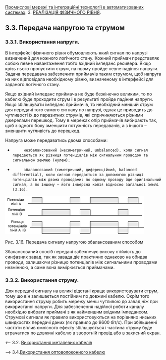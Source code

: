 [Промислові мережі та інтеграційні технології в автоматизованих системах](README.md). 3. [РЕАЛІЗАЦІЯ ФІЗИЧНОГО РІВНЯ](3.md).

## 3.3. Передача напругою та струмом

### 3.3.1. Використання напруги.

В інтерфейсі фізичного рівня обумовлюють який сигнал по напрузі визначений для кожного логічного стану. Кожний приймач представляє собою певне навантаження тобто вхідний імпеданс ресивера. Якщо крізь нього пропустити струм, на ньому пройде певне падіння напруги. Задача передавача забезпечити приймачів таким струмом, щоб напруга на них відповідала необхідному рівню, визначеному в інтерфейсі для заданого логічного стану. 

Якщо вхідний імпеданс приймача не буде безкінечно великим, то по кабелю буде проходити струм і в результаті пройде падіння напруги. Якщо збільшувати імпеданс приймачів, то необхідний менший струм для передачі того самого сигналу по напрузі, однак це приводить до чутливості їх до паразитних струмів, які спричиняються різними джерелами перешкод. Тому в мережах опір приймачів вибирають так, щоб з одного боку зменшити потужність передавачів, а з іншого – зменшити чутливість до перешкод. 

Напруга може передаватись двома способами:

-          незбалансований (несиметричний, unbalanced), коли сигнал передається як різниця потенціалів між сигнальним проводом та сигнальною землею (нулем);  

-          збалансований (симетричний, диференційний, balanced differential), коли сигнал передається за допомогою різниці потенціалів між двома проводами: по одному проводу йде оригінальний сигнал, а по іншому – його інверсна копія відносно загальної землі (3.16). 

![img](media3/3_16.png)

Рис. 3.16. Передача сигналу напругою збалансованим способом

Збалансований спосіб передачі забезпечує високу стійкість до синфазних завад, так як завада діє практично однаково на обидва проводи, залишаючи різницю потенціалів між сигнальними проводами незмінною, а саме вона вимірюється приймачами.

### 3.3.2. Використання струму.

Для передачі сигналу на великі відстані краще використовувати струм, тому що він залишається постійним по довжині кабелю. Окрім того використання струму робить мережу менш чутливою до завад ніж при використанні напруги. Для забезпечення надійної роботи каналу необхідно вибрати приймачі з як найменшим вхідним імпедансом. Струмові сигнали як правило використовуються на порівняно низьких швидкостях передачі даних (як правило до 9600 біт/с). При збільшенні частоти вплив ємнісного ефекту збільшується і частина струму буде втрачатися по довжині кабелю в зворотній провід або в захисний екран.



<-- 3.2. [Використання металевих кабелів](3_2.md) 

--> 3.4.[Використання оптоволоконного кабелю](3_4.md) 